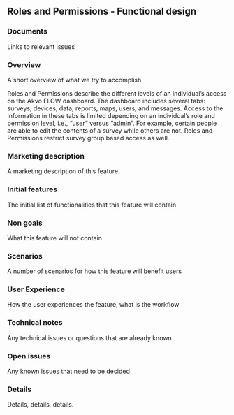 Roles and Permissions - Functional design
-------------

### Documents
Links to relevant issues

### Overview
A short overview of what we try to accomplish

Roles and Permissions describe the different levels of an individual’s access on the Akvo FLOW dashboard.  The dashboard includes several tabs: surveys, devices, data, reports, maps, users, and messages.  Access to the information in these tabs is limited depending on an individual’s role and permission level, i.e., “user” versus “admin”.  For example, certain people are able to edit the contents of a survey while others are not.  Roles and Permissions restrict survey group based access as well.

### Marketing description
A marketing description of this feature.

### Initial features
The initial list of functionalities that this feature will contain

### Non goals
What this feature will not contain

### Scenarios
A number of scenarios for how this feature will benefit users

### User Experience 
How the user experiences the feature, what is the workflow

### Technical notes
Any technical issues or questions that are already known

### Open issues
Any known issues that need to be decided

### Details
Details, details, details.
